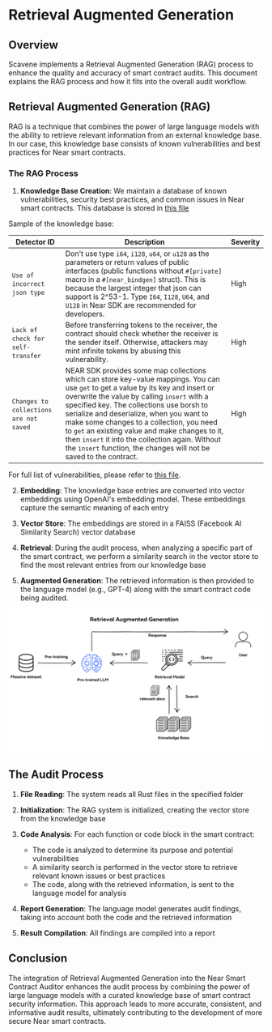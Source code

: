 # Retrieval Augmented Generation

## Overview

Scavene implements a Retrieval Augmented Generation (RAG) process to enhance the quality and accuracy of smart contract audits. This document explains the RAG process and how it fits into the overall audit workflow.

## Retrieval Augmented Generation (RAG)

RAG is a technique that combines the power of large language models with the ability to retrieve relevant information from an external knowledge base. In our case, this knowledge base consists of known vulnerabilities and best practices for Near smart contracts.

### The RAG Process

1. **Knowledge Base Creation**: We maintain a database of known vulnerabilities, security best practices, and common issues in Near smart contracts. This database is stored in [this file](/vulnerabilities/list_vulnerabilities.csv)

Sample of the knowledge base:

| Detector ID             | Description                                                                                 | Severity |
| ----------------------- | ------------------------------------------------------------------------------------------- | -------- |
| `Use of incorrect json type`     | Don't use type `i64`, `i128`, `u64`, or `u128` as the parameters or return values of public interfaces (public functions without `#[private]` macro in a `#[near_bindgen]` struct). This is because the largest integer that json can support is 2^53-1. Type `I64`, `I128`, `U64`, and `U128` in Near SDK are recommended for developers.	                 | High     |
| `Lack of check for self-transfer`  | Before transferring tokens to the receiver, the contract should check whether the receiver is the sender itself. Otherwise, attackers may mint infinite tokens by abusing this vulnerability.	 | High     |
| `Changes to collections are not saved`            | NEAR SDK provides some map collections which can store key-value mappings. You can use `get` to get a value by its key and insert or overwrite the value by calling `insert` with a specified key. The collections use borsh to serialize and deserialize, when you want to make some changes to a collection, you need to `get` an existing value and make changes to it, then `insert` it into the collection again. Without the `insert` function, the changes will not be saved to the contract.	     | High     |

For full list of vulnerabilities, please refer to [this file](/vulnerabilities/list_vulnerabilities.csv).

2. **Embedding**: The knowledge base entries are converted into vector embeddings using OpenAI's embedding model. These embeddings capture the semantic meaning of each entry

3. **Vector Store**: The embeddings are stored in a FAISS (Facebook AI Similarity Search) vector database

4. **Retrieval**: During the audit process, when analyzing a specific part of the smart contract, we perform a similarity search in the vector store to find the most relevant entries from our knowledge base

5. **Augmented Generation**: The retrieved information is then provided to the language model (e.g., GPT-4) along with the smart contract code being audited.

![RAG Process](/rag.png)

## The Audit Process

1. **File Reading**: The system reads all Rust files in the specified folder

2. **Initialization**: The RAG system is initialized, creating the vector store from the knowledge base

3. **Code Analysis**: For each function or code block in the smart contract:
   - The code is analyzed to determine its purpose and potential vulnerabilities
   - A similarity search is performed in the vector store to retrieve relevant known issues or best practices
   - The code, along with the retrieved information, is sent to the language model for analysis

4. **Report Generation**: The language model generates audit findings, taking into account both the code and the retrieved information

5. **Result Compilation**: All findings are compiled into a report

## Conclusion

The integration of Retrieval Augmented Generation into the Near Smart Contract Auditor enhances the audit process by combining the power of large language models with a curated knowledge base of smart contract security information. This approach leads to more accurate, consistent, and informative audit results, ultimately contributing to the development of more secure Near smart contracts.
